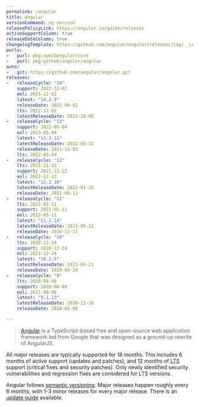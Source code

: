 ```yaml
---
permalink: /angular
title: Angular
versionCommand: ng version
releasePolicyLink: https://angular.io/guide/releases
activeSupportColumn: true
releaseDateColumn: true
changelogTemplate: https://github.com/angular/angular/releases/tag/__LATEST__
purls:
-   purl: pkg:npm/@angular/core
-   purl: pkg:github/angular/angular
auto:
-   git: https://github.com/angular/angular.git
releases:
-   releaseCycle: "14"
    support: 2022-12-02
    eol: 2023-12-02
    latest: "14.2.5"
    releaseDate: 2022-06-02
    lts: 2022-12-02
    latestReleaseDate: 2022-10-05
-   releaseCycle: "13"
    support: 2022-05-04
    eol: 2023-05-04
    latest: "13.3.11"
    latestReleaseDate: 2022-05-31
    releaseDate: 2021-11-03
    lts: 2022-05-04
-   releaseCycle: "12"
    lts: 2021-11-12
    support: 2021-11-12
    eol: 2022-11-12
    latest: "12.2.16"
    latestReleaseDate: 2022-01-26
    releaseDate: 2021-05-13
-   releaseCycle: "11"
    lts: 2021-05-11
    support: 2021-05-11
    eol: 2022-05-11
    latest: "11.2.14"
    latestReleaseDate: 2021-05-12
    releaseDate: 2020-11-11
-   releaseCycle: "10"
    lts: 2020-12-24
    support: 2020-12-24
    eol: 2021-12-24
    latest: "10.2.5"
    latestReleaseDate: 2021-04-21
    releaseDate: 2020-06-24
-   releaseCycle: "9"
    lts: 2020-08-06
    support: 2020-08-06
    eol: 2021-08-06
    latest: "9.1.13"
    latestReleaseDate: 2020-12-16
    releaseDate: 2020-02-06

---
```


> [Angular](https://www.angular.io) is a TypeScript-based free and open-source web application framework led from Google that was designed as a ground-up rewrite of AngularJS.

All major releases are typically supported for 18 months. This includes 6 months of active support (updates and patches), and 12 months of <abbr title="Long Term Support">LTS</abbr> support (critical fixes and security patches). Only newly identified security vulnerabilities and regression fixes are considered for LTS versions.

Angular follows [semantic versioning][semver]. Major releases happen roughly every 6 months, with 1-3 minor releases for every major release. There is an [update guide][updating] available.

[semver]: https://semver.org
[updating]: https://angular.io/guide/updating "Keeping your Angular projects up-to-date"

